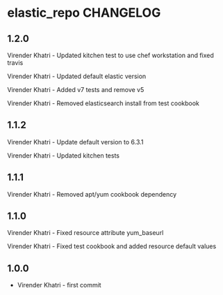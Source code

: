 elastic_repo CHANGELOG
==================

1.2.0
-----

Virender Khatri - Updated kitchen test to use chef workstation and fixed travis

Virender Khatri - Updated default elastic version

Virender Khatri - Added v7 tests and remove v5

Virender Khatri - Removed elasticsearch install from test cookbook


1.1.2
-----

Virender Khatri - Update default version to 6.3.1

Virender Khatri - Updated kitchen tests


1.1.1
-----

Virender Khatri - Removed apt/yum cookbook dependency


1.1.0
-----

Virender Khatri - Fixed resource attribute yum_baseurl

Virender Khatri - Fixed test cookbook and added resource default values


1.0.0
-----

- Virender Khatri - first commit
